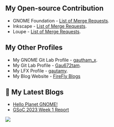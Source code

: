 

## My Open-source Contribution

- GNOME Foundation - [List of Merge Requests](https://gitlab.gnome.org/groups/GNOME/-/merge_requests?scope=all&state=all&author_username=gautham_x).
- Inkscape - [List of Merge Requests](https://gitlab.com/inkscape/inkscape/-/merge_requests?scope=all&state=all&author_username=Gau672tam).
- Loupe - [List of Merge Requests](https://gitlab.gnome.org/Incubator/loupe/-/merge_requests?scope=all&state=all&author_username=gautham_x).


## My Other Profiles


- My GNOME Git Lab Profile - [gautham_x](https://gitlab.gnome.org/gautham_x).
- My Git Lab Profile - [Gau672tam](https://gitlab.com/Gau672tam).
- My LFX Profile - [gautamy](https://openprofile.dev/profile/gautamy).
- My Blog Website - [FireFly Blogs](https://gotam672.github.io/FireFlyBlogs/)


## 📕 My Latest Blogs

- [Hello Planet GNOME!](https://gotam672.github.io/FireFlyBlogs/hello-planet-gnome/)
- [GSoC 2023 Week 1 Report](https://gotam672.github.io/FireFlyBlogs/gsoc-week1/)



<p align="left">
  <img src="https://capsule-render.vercel.app/api?type=waving&color=gradient&height=100&section=footer"/>
</p>





<!--
**GOTAM672/GOTAM672** is a ✨ _special_ ✨ repository because its `README.md` (this file) appears on your GitHub profile.

Here are some ideas to get you started:

- 🔭 I’m currently working on ...
- 🌱 I’m currently learning ...
- 👯 I’m looking to collaborate on ...
- 🤔 I’m looking for help with ...
- 💬 Ask me about ...
- 📫 How to reach me: ...
- 😄 Pronouns: ...
- ⚡ Fun fact: ...
-->
